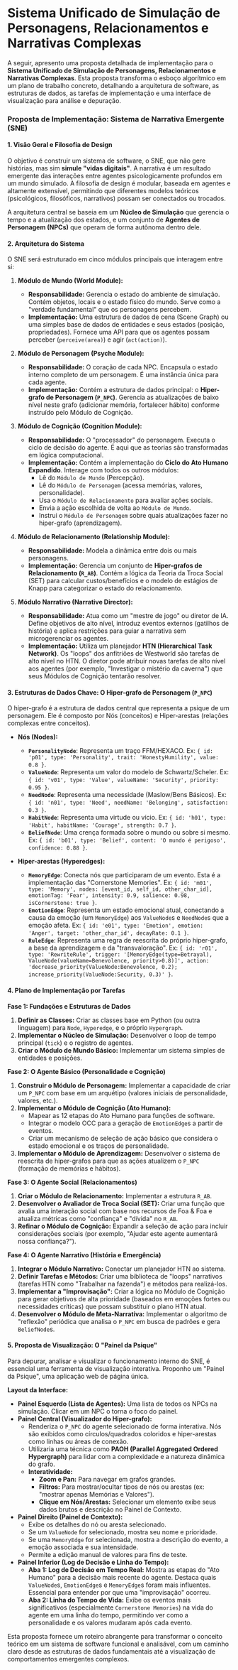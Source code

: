 # Sistema Unificado de Simulação de Personagens, Relacionamentos e Narrativas Complexas

A seguir, apresento uma proposta detalhada de implementação para o **Sistema Unificado de Simulação de Personagens, Relacionamentos e Narrativas Complexas**. Esta proposta transforma o esboço algorítmico em um plano de trabalho concreto, detalhando a arquitetura de software, as estruturas de dados, as tarefas de implementação e uma interface de visualização para análise e depuração.

### **Proposta de Implementação: Sistema de Narrativa Emergente (SNE)**

#### **1. Visão Geral e Filosofia de Design**

O objetivo é construir um sistema de software, o SNE, que não gere histórias, mas sim **simule "vidas digitais"**. A narrativa é um resultado emergente das interações entre agentes psicologicamente profundos em um mundo simulado. A filosofia de design é modular, baseada em agentes e altamente extensível, permitindo que diferentes modelos teóricos (psicológicos, filosóficos, narrativos) possam ser conectados ou trocados.

A arquitetura central se baseia em um **Núcleo de Simulação** que gerencia o tempo e a atualização dos estados, e um conjunto de **Agentes de Personagem (NPCs)** que operam de forma autônoma dentro dele.

#### **2. Arquitetura do Sistema**

O SNE será estruturado em cinco módulos principais que interagem entre si:

1.  **Módulo de Mundo (World Module):**
    * **Responsabilidade:** Gerencia o estado do ambiente de simulação. Contém objetos, locais e o estado físico do mundo. Serve como a "verdade fundamental" que os personagens percebem.
    * **Implementação:** Uma estrutura de dados de cena (Scene Graph) ou uma simples base de dados de entidades e seus estados (posição, propriedades). Fornece uma API para que os agentes possam perceber (`perceive(area)`) e agir (`act(action)`).

2.  **Módulo de Personagem (Psyche Module):**
    * **Responsabilidade:** O coração de cada NPC. Encapsula o estado interno completo de um personagem. É uma instância única para cada agente.
    * **Implementação:** Contém a estrutura de dados principal: o **Hiper-grafo de Personagem (`P_NPC`)**. Gerencia as atualizações de baixo nível neste grafo (adicionar memória, fortalecer hábito) conforme instruído pelo Módulo de Cognição.

3.  **Módulo de Cognição (Cognition Module):**
    * **Responsabilidade:** O "processador" do personagem. Executa o ciclo de decisão do agente. É aqui que as teorias são transformadas em lógica computacional.
    * **Implementação:** Contém a implementação do **Ciclo do Ato Humano Expandido**. Interage com todos os outros módulos:
        * Lê do `Módulo de Mundo` (Percepção).
        * Lê do `Módulo de Personagem` (acessa memórias, valores, personalidade).
        * Usa o `Módulo de Relacionamento` para avaliar ações sociais.
        * Envia a ação escolhida de volta ao `Módulo de Mundo`.
        * Instrui o `Módulo de Personagem` sobre quais atualizações fazer no hiper-grafo (aprendizagem).

4.  **Módulo de Relacionamento (Relationship Module):**
    * **Responsabilidade:** Modela a dinâmica entre dois ou mais personagens.
    * **Implementação:** Gerencia um conjunto de **Hiper-grafos de Relacionamento (`R_AB`)**. Contém a lógica da Teoria da Troca Social (SET) para calcular custos/benefícios e o modelo de estágios de Knapp para categorizar o estado do relacionamento.

5.  **Módulo Narrativo (Narrative Director):**
    * **Responsabilidade:** Atua como um "mestre de jogo" ou diretor de IA. Define objetivos de alto nível, introduz eventos externos (gatilhos de história) e aplica restrições para guiar a narrativa sem microgerenciar os agentes.
    * **Implementação:** Utiliza um planejador **HTN (Hierarchical Task Network)**. Os "loops" dos anfitriões de Westworld são tarefas de alto nível no HTN. O diretor pode atribuir novas tarefas de alto nível aos agentes (por exemplo, "Investigar o mistério da caverna") que seus Módulos de Cognição tentarão resolver.

#### **3. Estruturas de Dados Chave: O Hiper-grafo de Personagem (`P_NPC`)**

O hiper-grafo é a estrutura de dados central que representa a psique de um personagem. Ele é composto por Nós (conceitos) e Hiper-arestas (relações complexas entre conceitos).

* **Nós (Nodes):**
    * **`PersonalityNode`**: Representa um traço FFM/HEXACO. Ex: `{ id: 'p01', type: 'Personality', trait: 'HonestyHumility', value: 0.8 }`.
    * **`ValueNode`**: Representa um valor do modelo de Schwartz/Scheler. Ex: `{ id: 'v01', type: 'Value', valueName: 'Security', priority: 0.95 }`.
    * **`NeedNode`**: Representa uma necessidade (Maslow/Bens Básicos). Ex: `{ id: 'n01', type: 'Need', needName: 'Belonging', satisfaction: 0.3 }`.
    * **`HabitNode`**: Representa uma virtude ou vício. Ex: `{ id: 'h01', type: 'Habit', habitName: 'Courage', strength: 0.7 }`.
    * **`BeliefNode`**: Uma crença formada sobre o mundo ou sobre si mesmo. Ex: `{ id: 'b01', type: 'Belief', content: 'O mundo é perigoso', confidence: 0.88 }`.

* **Hiper-arestas (Hyperedges):**
    * **`MemoryEdge`**: Conecta nós que participaram de um evento. Esta é a implementação das "Cornerstone Memories". Ex: `{ id: 'm01', type: 'Memory', nodes: [event_id, self_id, other_char_id], emotionTag: 'Fear', intensity: 0.9, salience: 0.98, isCornerstone: true }`.
    * **`EmotionEdge`**: Representa um estado emocional atual, conectando a causa da emoção (um `MemoryEdge`) aos `ValueNode`s e `NeedNode`s que a emoção afeta. Ex: `{ id: 'e01', type: 'Emotion', emotion: 'Anger', target: 'other_char_id', decayRate: 0.1 }`.
    * **`RuleEdge`**: Representa uma regra de reescrita do próprio hiper-grafo, a base da aprendizagem e da "transvaloração". Ex: `{ id: 'r01', type: 'RewriteRule', trigger: '[MemoryEdge(type=Betrayal), ValueNode(valueName=Benevolence, priority>0.8)]', action: 'decrease_priority(ValueNode:Benevolence, 0.2); increase_priority(ValueNode:Security, 0.3)' }`.

#### **4. Plano de Implementação por Tarefas**

**Fase 1: Fundações e Estruturas de Dados**
1.  **Definir as Classes:** Criar as classes base em Python (ou outra linguagem) para `Node`, `Hyperedge`, e o próprio `Hypergraph`.
2.  **Implementar o Núcleo de Simulação:** Desenvolver o loop de tempo principal (`tick`) e o registro de agentes.
3.  **Criar o Módulo de Mundo Básico:** Implementar um sistema simples de entidades e posições.

**Fase 2: O Agente Básico (Personalidade e Cognição)**
1.  **Construir o Módulo de Personagem:** Implementar a capacidade de criar um `P_NPC` com base em um arquétipo (valores iniciais de personalidade, valores, etc.).
2.  **Implementar o Módulo de Cognição (Ato Humano):**
    * Mapear as 12 etapas do Ato Humano para funções de software.
    * Integrar o modelo OCC para a geração de `EmotionEdge`s a partir de eventos.
    * Criar um mecanismo de seleção de ação básico que considera o estado emocional e os traços de personalidade.
3.  **Implementar o Módulo de Aprendizagem:** Desenvolver o sistema de reescrita de hiper-grafos para que as ações atualizem o `P_NPC` (formação de memórias e hábitos).

**Fase 3: O Agente Social (Relacionamentos)**
1.  **Criar o Módulo de Relacionamento:** Implementar a estrutura `R_AB`.
2.  **Desenvolver o Avaliador de Troca Social (SET):** Criar uma função que avalia uma interação social com base nos recursos de Foa & Foa e atualiza métricas como "confiança" e "dívida" no `R_AB`.
3.  **Refinar o Módulo de Cognição:** Expandir a seleção de ação para incluir considerações sociais (por exemplo, "Ajudar este agente aumentará nossa confiança?").

**Fase 4: O Agente Narrativo (História e Emergência)**
1.  **Integrar o Módulo Narrativo:** Conectar um planejador HTN ao sistema.
2.  **Definir Tarefas e Métodos:** Criar uma biblioteca de "loops" narrativos (tarefas HTN como "Trabalhar na fazenda") e métodos para realizá-los.
3.  **Implementar a "Improvisação":** Criar a lógica no Módulo de Cognição para gerar objetivos de alta prioridade (baseados em emoções fortes ou necessidades críticas) que possam substituir o plano HTN atual.
4.  **Desenvolver o Módulo de Meta-Narrativa:** Implementar o algoritmo de "reflexão" periódica que analisa o `P_NPC` em busca de padrões e gera `BeliefNode`s.

#### **5. Proposta de Visualização: O "Painel da Psique"**

Para depurar, analisar e visualizar o funcionamento interno do SNE, é essencial uma ferramenta de visualização interativa. Proponho um "Painel da Psique", uma aplicação web de página única.

**Layout da Interface:**

* **Painel Esquerdo (Lista de Agentes):** Uma lista de todos os NPCs na simulação. Clicar em um NPC o torna o foco do painel.
* **Painel Central (Visualizador do Hiper-grafo):**
    * Renderiza o `P_NPC` do agente selecionado de forma interativa. Nós são exibidos como círculos/quadrados coloridos e hiper-arestas como linhas ou áreas de conexão.
    * Utilizaria uma técnica como **PAOH (Parallel Aggregated Ordered Hypergraph)** para lidar com a complexidade e a natureza dinâmica do grafo.
    * **Interatividade:**
        * **Zoom e Pan:** Para navegar em grafos grandes.
        * **Filtros:** Para mostrar/ocultar tipos de nós ou arestas (ex: "mostrar apenas Memórias e Valores").
        * **Clique em Nós/Arestas:** Selecionar um elemento exibe seus dados brutos e descrição no Painel de Contexto.
* **Painel Direito (Painel de Contexto):**
    * Exibe os detalhes do nó ou aresta selecionado.
    * Se um `ValueNode` for selecionado, mostra seu nome e prioridade.
    * Se uma `MemoryEdge` for selecionada, mostra a descrição do evento, a emoção associada e sua intensidade.
    * Permite a edição manual de valores para fins de teste.
* **Painel Inferior (Log de Decisão e Linha do Tempo):**
    * **Aba 1: Log de Decisão em Tempo Real:** Mostra as etapas do "Ato Humano" para a decisão mais recente do agente. Destaca quais `ValueNode`s, `EmotionEdge`s e `MemoryEdge`s foram mais influentes. Essencial para entender por que uma "improvisação" ocorreu.
    * **Aba 2: Linha do Tempo de Vida:** Exibe os eventos mais significativos (especialmente `Cornerstone Memories`) na vida do agente em uma linha do tempo, permitindo ver como a personalidade e os valores mudaram após cada evento.

Esta proposta fornece um roteiro abrangente para transformar o conceito teórico em um sistema de software funcional e analisável, com um caminho claro desde as estruturas de dados fundamentais até a visualização de comportamentos emergentes complexos.
